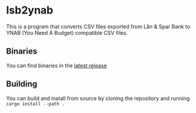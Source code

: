 # lsb2ynab

This is a program that converts CSV files exported from Lån & Spar Bank to YNAB (You Need A Budget) compatible CSV files.

## Binaries

You can find binaries in the [latest release](https://github.com/bondo/lsb2ynab/releases/latest)

## Building

You can build and install from source by cloning the repository and running `cargo install --path .`

